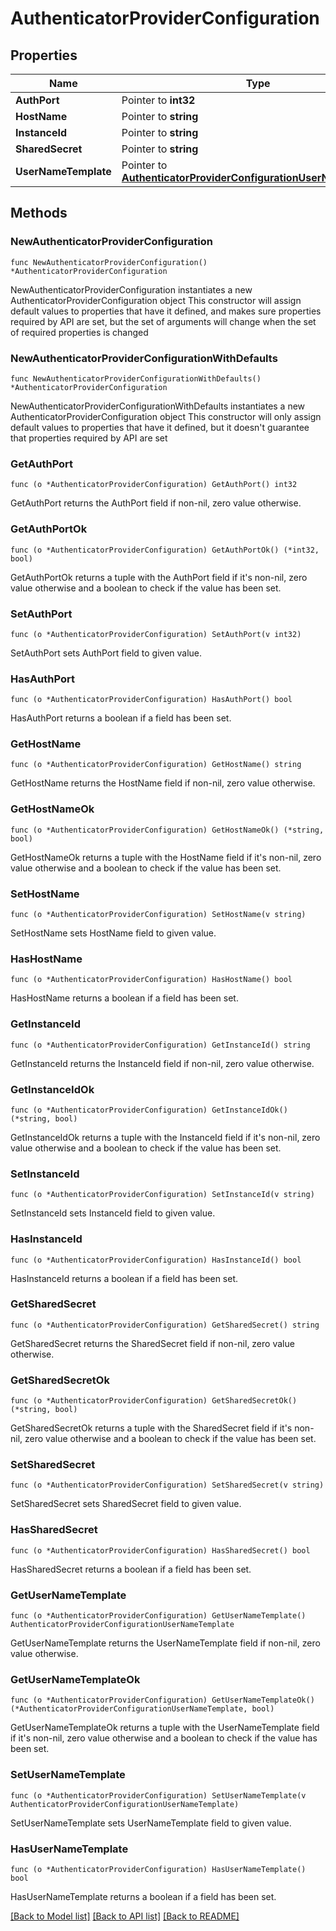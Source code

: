 # AuthenticatorProviderConfiguration

## Properties

Name | Type | Description | Notes
------------ | ------------- | ------------- | -------------
**AuthPort** | Pointer to **int32** |  | [optional] 
**HostName** | Pointer to **string** |  | [optional] 
**InstanceId** | Pointer to **string** |  | [optional] 
**SharedSecret** | Pointer to **string** |  | [optional] 
**UserNameTemplate** | Pointer to [**AuthenticatorProviderConfigurationUserNameTemplate**](AuthenticatorProviderConfigurationUserNameTemplate.md) |  | [optional] 

## Methods

### NewAuthenticatorProviderConfiguration

`func NewAuthenticatorProviderConfiguration() *AuthenticatorProviderConfiguration`

NewAuthenticatorProviderConfiguration instantiates a new AuthenticatorProviderConfiguration object
This constructor will assign default values to properties that have it defined,
and makes sure properties required by API are set, but the set of arguments
will change when the set of required properties is changed

### NewAuthenticatorProviderConfigurationWithDefaults

`func NewAuthenticatorProviderConfigurationWithDefaults() *AuthenticatorProviderConfiguration`

NewAuthenticatorProviderConfigurationWithDefaults instantiates a new AuthenticatorProviderConfiguration object
This constructor will only assign default values to properties that have it defined,
but it doesn't guarantee that properties required by API are set

### GetAuthPort

`func (o *AuthenticatorProviderConfiguration) GetAuthPort() int32`

GetAuthPort returns the AuthPort field if non-nil, zero value otherwise.

### GetAuthPortOk

`func (o *AuthenticatorProviderConfiguration) GetAuthPortOk() (*int32, bool)`

GetAuthPortOk returns a tuple with the AuthPort field if it's non-nil, zero value otherwise
and a boolean to check if the value has been set.

### SetAuthPort

`func (o *AuthenticatorProviderConfiguration) SetAuthPort(v int32)`

SetAuthPort sets AuthPort field to given value.

### HasAuthPort

`func (o *AuthenticatorProviderConfiguration) HasAuthPort() bool`

HasAuthPort returns a boolean if a field has been set.

### GetHostName

`func (o *AuthenticatorProviderConfiguration) GetHostName() string`

GetHostName returns the HostName field if non-nil, zero value otherwise.

### GetHostNameOk

`func (o *AuthenticatorProviderConfiguration) GetHostNameOk() (*string, bool)`

GetHostNameOk returns a tuple with the HostName field if it's non-nil, zero value otherwise
and a boolean to check if the value has been set.

### SetHostName

`func (o *AuthenticatorProviderConfiguration) SetHostName(v string)`

SetHostName sets HostName field to given value.

### HasHostName

`func (o *AuthenticatorProviderConfiguration) HasHostName() bool`

HasHostName returns a boolean if a field has been set.

### GetInstanceId

`func (o *AuthenticatorProviderConfiguration) GetInstanceId() string`

GetInstanceId returns the InstanceId field if non-nil, zero value otherwise.

### GetInstanceIdOk

`func (o *AuthenticatorProviderConfiguration) GetInstanceIdOk() (*string, bool)`

GetInstanceIdOk returns a tuple with the InstanceId field if it's non-nil, zero value otherwise
and a boolean to check if the value has been set.

### SetInstanceId

`func (o *AuthenticatorProviderConfiguration) SetInstanceId(v string)`

SetInstanceId sets InstanceId field to given value.

### HasInstanceId

`func (o *AuthenticatorProviderConfiguration) HasInstanceId() bool`

HasInstanceId returns a boolean if a field has been set.

### GetSharedSecret

`func (o *AuthenticatorProviderConfiguration) GetSharedSecret() string`

GetSharedSecret returns the SharedSecret field if non-nil, zero value otherwise.

### GetSharedSecretOk

`func (o *AuthenticatorProviderConfiguration) GetSharedSecretOk() (*string, bool)`

GetSharedSecretOk returns a tuple with the SharedSecret field if it's non-nil, zero value otherwise
and a boolean to check if the value has been set.

### SetSharedSecret

`func (o *AuthenticatorProviderConfiguration) SetSharedSecret(v string)`

SetSharedSecret sets SharedSecret field to given value.

### HasSharedSecret

`func (o *AuthenticatorProviderConfiguration) HasSharedSecret() bool`

HasSharedSecret returns a boolean if a field has been set.

### GetUserNameTemplate

`func (o *AuthenticatorProviderConfiguration) GetUserNameTemplate() AuthenticatorProviderConfigurationUserNameTemplate`

GetUserNameTemplate returns the UserNameTemplate field if non-nil, zero value otherwise.

### GetUserNameTemplateOk

`func (o *AuthenticatorProviderConfiguration) GetUserNameTemplateOk() (*AuthenticatorProviderConfigurationUserNameTemplate, bool)`

GetUserNameTemplateOk returns a tuple with the UserNameTemplate field if it's non-nil, zero value otherwise
and a boolean to check if the value has been set.

### SetUserNameTemplate

`func (o *AuthenticatorProviderConfiguration) SetUserNameTemplate(v AuthenticatorProviderConfigurationUserNameTemplate)`

SetUserNameTemplate sets UserNameTemplate field to given value.

### HasUserNameTemplate

`func (o *AuthenticatorProviderConfiguration) HasUserNameTemplate() bool`

HasUserNameTemplate returns a boolean if a field has been set.


[[Back to Model list]](../README.md#documentation-for-models) [[Back to API list]](../README.md#documentation-for-api-endpoints) [[Back to README]](../README.md)


